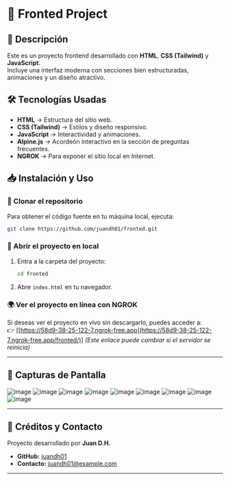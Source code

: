 # 🚀 Fronted Project

## 📌 Descripción
Este es un proyecto frontend desarrollado con **HTML**, **CSS (Tailwind)** y **JavaScript**.  
Incluye una interfaz moderna con secciones bien estructuradas, animaciones y un diseño atractivo.  

## 🛠 Tecnologías Usadas
- **HTML** → Estructura del sitio web.  
- **CSS (Tailwind)** → Estilos y diseño responsivo.  
- **JavaScript** → Interactividad y animaciones.  
- **Alpine.js** → Acordeón interactivo en la sección de preguntas frecuentes.  
- **NGROK** → Para exponer el sitio local en Internet.  

## 📥 Instalación y Uso

### 🔹 Clonar el repositorio
Para obtener el código fuente en tu máquina local, ejecuta:

```bash
git clone https://github.com/juandh01/fronted.git
```

### 🔹 Abrir el proyecto en local
1. Entra a la carpeta del proyecto:  
   ```bash
   cd fronted
   ```
2. Abre `index.html` en tu navegador.

### 🌍 Ver el proyecto en línea con NGROK
Si deseas ver el proyecto en vivo sin descargarlo, puedes acceder a:  
👉 [[https://58d9-38-25-122-7.ngrok-free.app](https://58d9-38-25-122-7.ngrok-free.app/fronted/)]
_(Este enlace puede cambiar si el servidor se reinicia)_



---

## 📸 Capturas de Pantalla

![image](https://github.com/user-attachments/assets/60d6ab5c-1c7e-4771-bd57-3ff7a0052b74)
![image](https://github.com/user-attachments/assets/6f3894b4-ea6d-40bc-bafa-1485664f16c6)
![image](https://github.com/user-attachments/assets/930d1353-b3c2-4e2f-821b-9bf9a4d3838c)
![image](https://github.com/user-attachments/assets/abe477ae-6354-4ce9-a324-f4ceb5810f76)
![image](https://github.com/user-attachments/assets/4c1d98c3-8e13-4eac-b115-f9e0996db9e9)
![image](https://github.com/user-attachments/assets/67657d11-f8ea-4a93-9f71-18d619991366)
![image](https://github.com/user-attachments/assets/847c4e47-8831-4c28-8a05-6809cfa9fdd8)
![image](https://github.com/user-attachments/assets/94b31dd5-0c05-40a9-a8df-9cb25c55c822)
![image](https://github.com/user-attachments/assets/ecacadb0-6773-414d-a3f5-49211cb50c27)

---

## 📩 Créditos y Contacto
Proyecto desarrollado por **Juan D.H.**  

- **GitHub:** [juandh01](https://github.com/juandh01)  
- **Contacto:** [juandh01@example.com](mailto:juandh01@example.com)  

---
